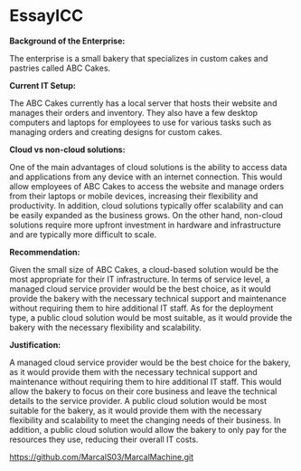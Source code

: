 <h1>EssayICC</h1>

<p><b>Background of the Enterprise:</b></p>
<p>The enterprise is a small bakery that specializes in custom cakes and pastries called ABC Cakes.</p>

<p><b>Current IT Setup:</b></p>
<p>The ABC Cakes currently has a local server that hosts their website and manages their orders and inventory. They also have a few desktop computers and laptops for employees to use for various tasks such as managing orders and creating designs for custom cakes.</p>

<p><b>Cloud vs non-cloud solutions:</b></p>
<p>One of the main advantages of cloud solutions is the ability to access data and applications from any device with an internet connection. This would allow employees of ABC Cakes to access the website and manage orders from their laptops or mobile devices, increasing their flexibility and productivity. In addition, cloud solutions typically offer scalability and can be easily expanded as the business grows. On the other hand, non-cloud solutions require more upfront investment in hardware and infrastructure and are typically more difficult to scale.</p>

<p><b>Recommendation:</b></p> 
<p>Given the small size of ABC Cakes, a cloud-based solution would be the most appropriate for their IT infrastructure. In terms of service level, a managed cloud service provider would be the best choice, as it would provide the bakery with the necessary technical support and maintenance without requiring them to hire additional IT staff. As for the deployment type, a public cloud solution would be most suitable, as it would provide the bakery with the necessary flexibility and scalability.</p>

<p><b>Justification:</b></p>
<p>A managed cloud service provider would be the best choice for the bakery, as it would provide them with the necessary technical support and maintenance without requiring them to hire additional IT staff. This would allow the bakery to focus on their core business and leave the technical details to the service provider. A public cloud solution would be most suitable for the bakery, as it would provide them with the necessary flexibility and scalability to meet the changing needs of their business. In addition, a public cloud solution would allow the bakery to only pay for the resources they use, reducing their overall IT costs.</p>


https://github.com/MarcalS03/MarcalMachine.git

